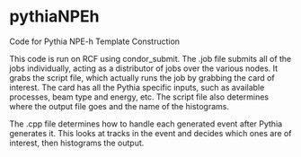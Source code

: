 # pythiaNPEh
Code for Pythia NPE-h Template Construction


This code is run on RCF using condor_submit. The .job file submits all of the jobs individually, acting as a distributor of jobs over the various nodes. It grabs the script file, which actually runs the job by grabbing the card of interest. The card has all the Pythia specific inputs, such as available processes, beam type and energy, etc. The script file also determines where the output file goes and the name of the histograms. 

The .cpp file determines how to handle each generated event after Pythia generates it. This looks at tracks in the event and decides which ones are of interest, then histograms the output. 
